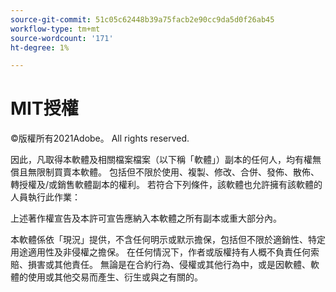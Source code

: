 ```yaml
---
source-git-commit: 51c05c62448b39a75facb2e90cc9da5d0f26ab45
workflow-type: tm+mt
source-wordcount: '171'
ht-degree: 1%

---
```

# MIT授權

©版權所有2021Adobe。 All rights reserved.

因此，凡取得本軟體及相關檔案檔案（以下稱「軟體」）副本的任何人，均有權無償且無限制買賣本軟體。 包括但不限於使用、複製、修改、合併、發佈、散佈、轉授權及/或銷售軟體副本的權利。 若符合下列條件，該軟體也允許擁有該軟體的人員執行此作業：

上述著作權宣告及本許可宣告應納入本軟體之所有副本或重大部分內。

本軟體係依「現況」提供，不含任何明示或默示擔保，包括但不限於適銷性、特定用途適用性及非侵權之擔保。 在任何情況下，作者或版權持有人概不負責任何索賠、損害或其他責任。 無論是在合約行為、侵權或其他行為中，或是因軟體、軟體的使用或其他交易而產生、衍生或與之有關的。
